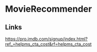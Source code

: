 # MovieRecommender

## Links
https://pro.imdb.com/signup/index.html?ref_=helpms_cta_cost&rf=helpms_cta_cost
